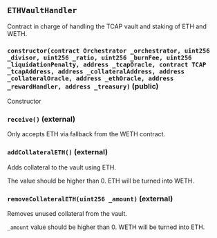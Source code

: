 ## `ETHVaultHandler`

Contract in charge of handling the TCAP vault and staking of ETH and WETH.

### `constructor(contract Orchestrator _orchestrator, uint256 _divisor, uint256 _ratio, uint256 _burnFee, uint256 _liquidationPenalty, address _tcapOracle, contract TCAP _tcapAddress, address _collateralAddress, address _collateralOracle, address _ethOracle, address _rewardHandler, address _treasury)` (public)

Constructor

### `receive()` (external)

Only accepts ETH via fallback from the WETH contract.

### `addCollateralETH()` (external)

Adds collateral to the vault using ETH.

The value should be higher than 0. ETH will be turned into WETH.

### `removeCollateralETH(uint256 _amount)` (external)

Removes unused collateral from the vault.

`_amount` value should be higher than 0. WETH will be turned into ETH.


